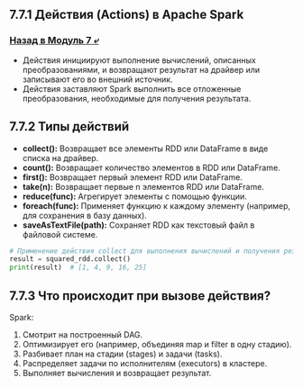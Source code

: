 ## 7.7.1 Действия (Actions) в Apache Spark

### [Назад в Модуль 7 ⤶](/data/Module7/readme.md)

- Действия инициируют выполнение вычислений, описанных преобразованиями, и возвращают результат на драйвер или записывают 
его во внешний источник.  
- Действия заставляют Spark выполнить все отложенные преобразования, необходимые для получения результата.  

## 7.7.2 Типы действий
- **collect():** Возвращает все элементы RDD или DataFrame в виде списка на драйвер.  
- **count():** Возвращает количество элементов в RDD или DataFrame.  
- **first():** Возвращает первый элемент RDD или DataFrame.  
- **take(n):** Возвращает первые n элементов RDD или DataFrame.  
- **reduce(func):** Агрегирует элементы с помощью функции. 
- **foreach(func):** Применяет функцию к каждому элементу (например, для сохранения в базу данных).
- **saveAsTextFile(path):** Сохраняет RDD как текстовый файл в файловой системе.  

```python
# Применение действия collect для выполнения вычислений и получения результата
result = squared_rdd.collect()
print(result)  # [1, 4, 9, 16, 25]
```

## 7.7.3 Что происходит при вызове действия?
Spark:
1. Смотрит на построенный DAG.  
2. Оптимизирует его (например, объединяя map и filter в одну стадию).  
3. Разбивает план на стадии (stages) и задачи (tasks).  
4. Распределяет задачи по исполнителям (executors) в кластере.  
5. Выполняет вычисления и возвращает результат.  